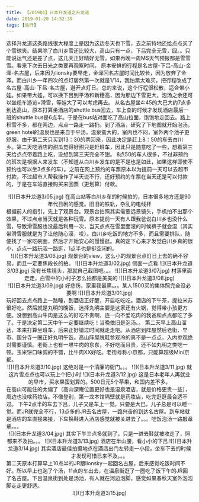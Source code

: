 ```yaml
---
title: 【2019Q1】日本升龙道之升龙道
date: 2019-01-20 14:52:39
tags: [旅行]
---
```


   选择升龙道这条路线很大程度上是因为这边冬天也下雪，去之前特地还给点点买了个雪球夹。结果除了白川乡雪还比较大，高山只有一点，下吕完全无雪，囧。。只能说运气还是差了点，这几天正好晴好无雪，如果再晚一周MS天气预报都是雪雪雪。看来下次去日光之类要再观察时间。
    <!--more-->
   原本安排的行程是名古屋-下吕-高山-金泽-名古屋，后来因为lionsky要早走，金泽回名古屋时间比较长，因为放弃了金泽。而白川乡一年四次的点灯居然第一次就是1/14，我怕票太难买，把行程改成了名古屋-高山-下吕-名古屋，避开点灯日。总的来说，这个行程很松散，适合带小娃。如果带大娃，可以换下吕到平汤和新穗高，因为那边下雪更大，泡汤之余还可以坐缆车游览+滑雪，等娃大了可以考虑再去。
   从名古屋坐4:45的大巴大约7点多到达高山，原本打算坐酒店的shuttle bus回去，车上查的时候才发现酒店最后一班的shuttle bus是6点半。于是在bus站对面吃了高山拉面，饱饱地走回去。路上积雪不多，都在两边，点点一路走一路扔。到了酒店，研究了下地图就开始泡汤，green hotel的温泉也是来自于平汤，温泉蛮大的，室内也不闷，室外两个池子更舒服。由于第二天只买到13：30的票回来，因此决定是赶上8：50的车去白川乡。第二天吃酒店的甜瓜觉得好甜只是赶班车，因此只是随意吃了一些，想着第三天给点点带着路上吃，没想到第三天完全不甜。
   8点50的车人很多，不过非预约的班次是根据人来发车（不知道从白川乡发车的是不是也是如此，如果这样即使不预约也可以坐3点多的车）。之前在网上预约的车票原本以为提前一天可以去超市付款，不过超市人帮我操作了半天说不行，还好预约的车票在当天还是可以付款的，于是在车站直接购买来回票（更划算）付款。
   <div align=center>![](日本升龙道3/05.jpg)
   在高山站等白川乡车的时候拍的，日本很多地方还是90年代日剧的感觉。旧旧的铁轨，杂乱的电线杆
   </div>
   根据前人的指引，先上了观景台。观景台拍照其实需要远景镜头，手机拍不出那个效果，不过点点当天就是各种玩雪。原本提前一天有人跟我爸说白川乡也没什么雪，导致滑雪服也没最后利用一次，当天点点在雪里面滚的时候裤子就会湿（其实带滑雪服就是为了让他随心滚，哎）。白川乡吃饭的地方不多，而且需要排队，随便找了一家吃碗面，然后才开始安心的慢慢逛。真的定下心来才发觉白川乡真的很小，点点一路玩我一路逛，1点半也是挺空闲的。
   <div align=center>![](日本升龙道3/06.jpg)
   观景台的view，这么小的观景台点灯日上去的确不容易。而且一定要焦段长的拍。
   ![](日本升龙道3/02.jpg)
   侧面一点看
   ![](日本升龙道3/03.jpg)
   没有长焦镜头，那就自己截图吧。。。
   ![](日本升龙道3/07.jpg)
   村落里面走走，白雪中的小村子怎么拍都是美美的
   ![](日本升龙道3/08.jpg)
   <br/>
   ![](日本升龙道3/09.jpg)
   好悲伤，家里我最黑。。。某人1500买的集体照完全没必要啊
   ![](日本升龙道3/01.jpg)
   </div>
   玩好回去点点路上一路睡，到酒店正好醒，开启吃吃吃。酒店的下午茶，提拉米苏很好吃。然后就是丸明的晚饭，选择丸明主要是这家还有火锅，觉得带小孩更方便。没想到高山牛肉是这么的好吃不贵啊，连一向不爱吃肉的我爸和点点都吃了多了。于是决定第二天中午一定要继续吃！当晚依旧是泡汤。。
   第二天早上高山溜达，本来打算坐班车，后来正好错过时间就走走吧。从酒店到阵屋然后老街、早市、国分寺一圈正好丸明午饭。高山阵屋脱鞋参观冷的真不是一点点，入内参观绝对需要谨慎。老街上也有一堆牛肉的东东，不好吃而且贵，还不如丸明之类吃一顿。玉米饼口味调的不错，比牛肉XX好吃。老街号称小京都，只能算超级Mini京都。
   <div align=center>![](日本升龙道3/10.jpg)
   这绝对是一个清廉的衙门。。。
   ![](日本升龙道3/11.jpg)
   就这片雪点点也可以玩上个把小时
   ![](日本升龙道3/12.jpg)
   这是日本老年人再就业的早市，买水果蛮划算的。500日元5个苹果，和国内差不多。
   </div>
   在高山可能住的太偏了（高山深庵位置更好也是温泉酒店，就是价格更贵一些），周边也没啥药妆店。不像登别，第一龙本馆隔壁就是药妆店，吃完逛逛最合适不过。
   下午2点半的车去下吕，儿子又是车上一觉。只要是大巴，儿子总是可以睡一觉。而JR就完全不行，13点多的JR去名古屋，一路兴奋的到达名古屋。到车站就是酒店的车直接来接，下车换鞋进入酒店感觉就被关进去了。。。吃饭泡汤一路敲章章。。。
   <div align=center>![](日本升龙道3/04.jpg)
   其实下午三点多就到了，只是一进去鞋就被收走了，照都来不及拍。。。
   ![](日本升龙道3/13.jpg)
   酒店在半山腰，看小小的下吕
   ![](日本升龙道3/14.jpg)
   其实酒店最佳拍摄地点在酒店出门左转走一小段，坐车下去的时候才发现可惜已来不及。。。
   </div>
   第二天原本打算早上10点半的JR跟lionsky一起回名古屋，后来感觉吃饭时间不好。所以早上也泡了个汤，11点的车出去，在温泉街逛了一圈吃了饭下午的JR回了名古屋。下吕温泉街到处是汤池，有人就在河边泡脚，感觉如果春秋天室外泡泡脚走走更舒适。
   <div align=center>![](日本升龙道3/15.jpg)
   </div>

